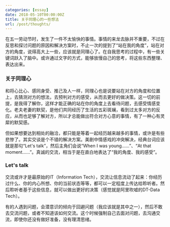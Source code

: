 ```yaml
---
categories: [essay]
date: 2018-05-10T00:00:00Z
title: 关于同理心的一些想法
url: /post/thoughts/
---
```


在五一劳动节时，发生了一件不太愉快的事情。事情的来龙去脉并不重要，不过在反思和探讨问题的原因和解决方案时，不止一次的提到了“站在我的角度”，站在对方的角度，说得高大上一些，应该就是同理心了。在自我思考的过程中，有一些关键词跃入了脑中。或许通过文字的方式，能够放慢自己的思考，将这些东西整理、表达出来。

<!--more-->

### 关于同理心

和将心比心、感同身受、推己及人一样，同理心也是说要站在对方的角度和位置上，去猜测对方的想法，去预判对方的感受，从而去更好的做决策。这一切的前提，是我得了解你，这样才能正确的站在你的角度上去看待问题，去感受情感变化。老夫老妻的默契，是他们共同经历了生活的五彩斑斓，看到过太多对方的反应，从而也足够了解对方，所以才总能做出符合对方心意的事情，有了一种心有灵犀的默契感。

但如果想要达到相处的融洽，都只能是等着一起经历越来越多的事情，或许是有些悲惨了。其实交谈是个不错的解决方案。美剧中情感戏的冲突解决，经典台词应该就是那句“Let's talk”，然后主角们会说“When I was young……”、“At that moment……”。真诚的交流，相当于是在直白地表达了“我的角度、我的感受”。

### Let's talk

交流或许才是最原始的IT（Information Tech），交流让信息流动了起来：你经历过什么、你的内心所想、你的当前状态等等，都可以一定程度上传达给聆听者。然后聆听者基于这些信息，就可以做出更好的决策（感觉就是阿里吹嘘的DT-Data Tech）。

有的人遇到问题，会潜意识的倾向于回避问题（我应该就是其中之一），然后不敢去交流问题，或者不知道该如何交流。这个时候强制自己去面对问题，去沟通交流，即使你还没有做好准备，没有理清思绪。

